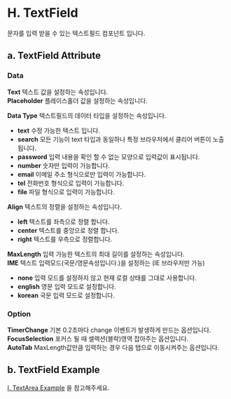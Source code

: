                 
# H. TextField
문자를 입력 받을 수 있는 텍스트필드 컴포넌트 입니다.
## a. TextField Attribute
### **Data**<br>
**Text** 텍스트 값을 설정하는 속성입니다.<br>
**Placeholder** 플레이스홀더 값을 설정하는 속성입니다.<br>

**Data Type** 텍스트필드의 데이터 타입을 설정하는 속성입니다.<br>
* **text** 수정 가능한 텍스트 입니다.
* **search** 모든 기능이 text 타입과 동일하나 특정 브라우저에서 클리어 버튼이 노출됩니다.
* **password** 입력 내용을 확인 할 수 없는 모양으로 입력값이 표시됩니다.
* **number** 숫자만 입력이 가능합니다.
* **email** 이메일 주소 형식으로만 입력이 가능합니다.
* **tel** 전화번호 형식으로 입력이 가능합니다.
* **file** 파일 형식으로 입력이 가능합니다.

**Align** 텍스트의 정렬을 설정하는 속성입니다.
* **left** 텍스트를 좌측으로 정렬 합니다.
* **center** 텍스트를 중앙으로 정렬 합니다.
* **right** 텍스트를 우측으로 정렬합니다.

**MaxLength** 입력 가능한 텍스트의 최대 길이를 설정하는 속성입니다.<br>
**IME** 텍스트 입력모드(국문/영문속성입니다.)을 설정하는 (IE 브라우저만 가능)
* **none** 입력 모드를 설정하지 않고 현재 로컬 상태를 그대로 사용합니다.
* **english** 영문 입력 모드로 설정합니다.
* **korean** 국문 입력 모드로 설정합니다.

### **Option**<br>

**TimerChange** 기본 0.2초마다 change 이벤트가 발생하게 만드는 옵션입니다.<br>
**FocusSelection** 포커스 될 때 셀렉션(블락)영역 잡아주는 옵션입니다.<br>
**AutoTab** MaxLength값만큼 입력하는 경우 다음 탭으로 이동시켜주는 옵션입니다.<br>

## b. TextField Example

[I. TextArea Example](.\I.TextArea.md) 을 참고해주세요.

